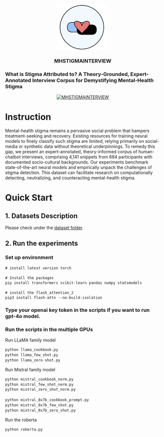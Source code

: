 <div align="center">
<br>
<img src="assets/title.png" width="166">
<h3>MHSTIGMAINTERVIEW</h3></div>
<h3>What is Stigma Attributed to? A Theory-Grounded, Expert-Annotated Interview Corpus for Demystifying Mental-Health Stigma</h3></div>

<p align="center">
  <a href="https://huggingface.co/datasets/yancan/MHSTIGMAINTERVIEW/viewer/default/test">
    <img 
        src="https://img.shields.io/badge/Dataset-Hugging%20Face%20Dataset-blue?logo=huggingface&logoColor=blue" 
        alt="MHSTIGMAINTERVIEW"
    />
  </a>
  
  
  
</p>



# Instruction
Mental-health stigma remains a pervasive social problem that hampers treatment-seeking and recovery. Existing resources for training neural models to finely classify such stigma are limited, relying primarily on social-media or synthetic data without theoretical underpinnings. To remedy this gap, we present an expert-annotated, theory-informed corpus of human-chatbot interviews, comprising 4,141 snippets from 684 participants with documented socio-cultural backgrounds. Our experiments benchmark state-of-the-art neural models and empirically unpack the challenges of stigma detection. This dataset can facilitate research on computationally detecting, neutralizing, and counteracting mental-health stigma.


# Quick Start
## 1. Datasets Description
Please check under the [dataset folder](./dataset/).

## 2. Run the experiments
### Set up environment 
```shell
# install latest version torch 

# Install the packages
pip install transformers scikit-learn pandas numpy statsmodels

# install the flash_attention_2
pip3 install flash-attn --no-build-isolation
```

### Type your openai key token in the scripts if you want to run gpt-4o model.


### Run the scripts in the multiple GPUs

Run LLaMA family model
```python
python llama_cookbook.py
python llama_few_shot.py
python llama_zero-shot.py
```

Run Mistral family model

```python
python mistral_cookbook_norm.py
python mistral_few_shot_norm.py
python mistral_zero_shot_norm.py

python mixtral_8x7b_cookbook_prompt.py
python mixtral_8x7b_few_shot.py
python mixtral_8x7b_zero_shot.py
```


Run the roberta
```python 
python roberta.py
```
